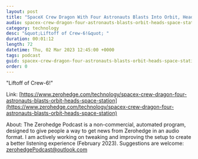 ```yaml
---
layout: post
title: "SpaceX Crew Dragon With Four Astronauts Blasts Into Orbit, Heads To Space Station"
audio: spacex-crew-dragon-four-astronauts-blasts-orbit-heads-space-station-0
category: technology
desc: "&quot;Liftoff of Crew-6!&quot; "
duration: 00:01:12
length: 72
datetime: Thu, 02 Mar 2023 12:45:00 +0000
tags: podcast
guid: spacex-crew-dragon-four-astronauts-blasts-orbit-heads-space-station-0
order: 0
---
```

&quot;Liftoff of Crew-6!&quot; 

Link: [https://www.zerohedge.com/technology/spacex-crew-dragon-four-astronauts-blasts-orbit-heads-space-station](https://www.zerohedge.com/technology/spacex-crew-dragon-four-astronauts-blasts-orbit-heads-space-station)

About: The Zerohedge Podcast is a non-commercial, automated program, designed to give people a way to get news from Zerohedge in an audio format.  I am actively working on tweaking and improving the setup to create a better listening experience (February 2023).  Suggestions are welcome: [zerohedgePodcast@outlook.com](mailto:zerohedgePodcast@outlook.com)
